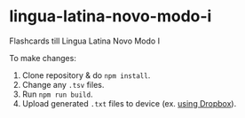 # lingua-latina-novo-modo-i
Flashcards till Lingua Latina Novo Modo I

To make changes:

1. Clone repository & do `npm install`.
2. Change any `.tsv` files.
3. Run `npm run build`.
4. Upload generated `.txt` files to device (ex. [using Dropbox](http://orangeorapple.com/Flashcards/)).
